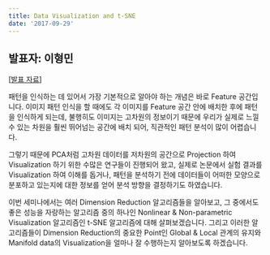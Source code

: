 ```yaml
---
title: Data Visualization and t-SNE
date: '2017-09-29'
---
```


## 발표자: 이형민

[[발표 자료](/seminar/regular/w7_2.pptx)]

패턴을 인식하는 데 있어서 가장 기본적으로 알아야 하는 개념은 바로 Feature 공간입니다. 이미지 패턴 인식을 할 때에도 각 이미지를 Feature 공간 안에 배치한 후에 패턴을 인식하게 되는데, 불행히도 이미지는 고차원의 정보이기 때문에 우리가 실제로 느낄 수 있는 차원을 훨씬 뛰어넘는 공간에 배치 되어, 직관적인 패턴 분석이 많이 어렵습니다.

그렇기 때문에 PCA처럼 고차원 데이터를 저차원의 공간으로 Projection 하여 Visualization 하기 위한 수많은 연구들이 진행되어 왔고, 실제로 논문에서 실험 결과를 Visualization 하여 이해를 돕거나, 패턴을 분석하기 전에 데이터들이 어떠한 모양으로 분포하고 있는지에 대한 정보를 얻어 분석 방향을 결정하기도 하였습니다.

이번 세미나에서는 여러 Dimension Reduction 알고리즘들을 알아보고, 그 중에서도 좋은 성능을 자랑하는 알고리즘 중의 하나인 Nonlinear & Non-parametric Visualization 알고리즘인 t-SNE 알고리즘에 대해 살펴보겠습니다. 그리고 이러한 알고리즘들이 Dimension Reduction의 중요한 Point인 Global & Local 관계의 유지와 Manifold data의 Visualization을 얼마나 잘 수행하는지 알아보도록 하겠습니다.
